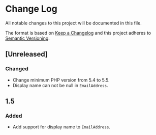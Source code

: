 # Change Log
All notable changes to this project will be documented in this file.

The format is based on [Keep a Changelog](http://keepachangelog.com/) 
and this project adheres to [Semantic Versioning](http://semver.org/).

## [Unreleased]

### Changed

- Change minimum PHP version from 5.4 to 5.5.
- Display name can not be null in `EmailAddress`.

## 1.5

### Added

- Add support for display name to `EmailAddress`.

